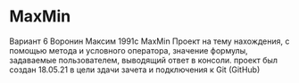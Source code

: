 # MaxMin
Вариант 6 Воронин Максим 1991с MaxMin
Проект на тему нахождения, с помощью метода и условного оператора, значение формулы, задаваемые пользователем, выводящий ответ в консоли.
проект был создан 18.05.21 в цели здачи зачета и подключения к Git (GitHub)
